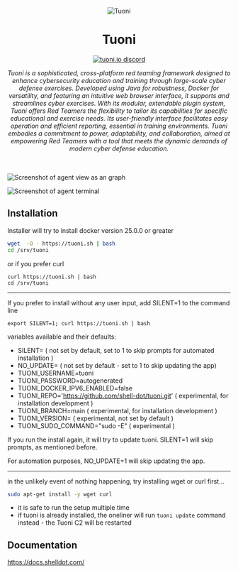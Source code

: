 <!-- markdownlint-configure-file {
  "MD013": {
    "code_blocks": false,
    "tables": false
  },
  "MD033": false,
  "MD041": false
} -->

<br /><br />

<div align="center">
<img src="assets/icon.png" alt="Tuoni"/>
  <br />
<h1>Tuoni</h1>

[![tuoni.io discord](https://discordapp.com/api/guilds/1215648074681294918/widget.png?style=shield)](https://discord.gg/fd8caSs8Vj)

<i align="center">
Tuoni is a sophisticated, cross-platform red teaming framework designed to enhance cybersecurity education and training through large-scale cyber defense exercises. Developed using Java for robustness, Docker for versatility, and featuring an intuitive web browser interface, it supports and streamlines cyber exercises. With its modular, extendable plugin system, Tuoni offers Red Teamers the flexibility to tailor its capabilities for specific educational and exercise needs. Its user-friendly interface facilitates easy operation and efficient reporting, essential in training environments. Tuoni embodies a commitment to power, adaptability, and collaboration, aimed at empowering Red Teamers with a tool that meets the dynamic demands of modern cyber defense education.
  </i>
  </div>
<br/><br/>

![Screenshot of agent view as an graph](assets/Screenshot1.png)

![Screenshot of agent terminal](assets/Screenshot3.png)

## Installation

Installer will try to install docker version 25.0.0 or greater

```bash
wget  -O - https://tuoni.sh | bash
cd /srv/tuoni
```

or if you prefer curl

```
curl https://tuoni.sh | bash
cd /srv/tuoni
```

---

If you prefer to install without any user input, add SILENT=1 to the command line

```
export SILENT=1; curl https://tuoni.sh | bash
```

variables available and their defaults:

- SILENT= ( not set by default, set to 1 to skip prompts for automated installation )
- NO_UPDATE= ( not set by default - set to 1 to skip updating the app)
- TUONI_USERNAME=tuoni
- TUONI_PASSWORD=autogenerated
- TUONI_DOCKER_IPV6_ENABLED=false
- TUONI_REPO='https://github.com/shell-dot/tuoni.git' ( experimental, for installation development )
- TUONI_BRANCH=main ( experimental, for installation development )
- TUONI_VERSION= ( experimental, not set by default )
- TUONI_SUDO_COMMAND="sudo -E" ( experimental )

If you run the install again, it will try to update tuoni. SILENT=1 will skip prompts, as mentioned before.

For automation purposes, NO_UPDATE=1 will skip updating the app.

---

in the unlikely event of nothing happening, try installing wget or curl first...

```bash
sudo apt-get install -y wget curl
```

- it is safe to run the setup multiple time
- if tuoni is already installed, the oneliner will run `tuoni update` command instead - the Tuoni C2 will be restarted

## Documentation

https://docs.shelldot.com/
